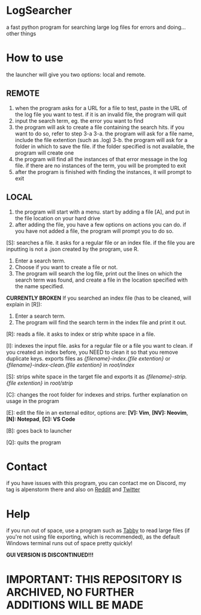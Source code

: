 # LogSearcher
 a fast python program for searching large log files for errors and doing... other things

# How to use
the launcher will give you two options: local and remote.

## REMOTE
1. when the program asks for a URL for a file to test, paste in the URL of the log file you want to test. if it is an invalid file, the program will quit
2. input the search term, eg. the error you want to find
3. the program will ask to create a file containing the search hits. if you want to do so, refer to step 3-a
 3-a. the program will ask for a file name, include the file extention (such as .log)
 3-b. the program will ask for a folder in which to save the file. if the folder specified is not available, the program will create one
4. the program will find all the instances of that error message in the log file. if there are no instances of the term, you will be prompted to exit
5. after the program is finished with finding the instances, it will prompt to exit

## LOCAL
1. the program will start with a menu. start by adding a file [A], and put in the file location on your hard drive
2. after adding the file, you have a few options on actions you can do. if you have not added a file, the program will prompt you to do so.
 
 [S]: searches a file. it asks for a regular file or an index file. if the file you are inputting is not a .json created by the program, use R.
  1. Enter a search term.
  2. Choose if you want to create a file or not.
  3. The program will search the log file, print out the lines on which the search term was found, and create a file in the location specified with the name specified.

 **CURRENTLY BROKEN** If you searched an index file (has to be cleaned, will explain in [R]):
  1. Enter a search term.
  2. The program will find the search term in the index file and print it out.

 [R]: reads a file. it asks to index or strip white space in a file.
 
 [I]: indexes the input file. asks for a regular file or a file you want to clean. if you created an index before, you NEED to clean it so that you remove duplicate keys. exports files as *{filename}-index.{file extention}* or *{filename}-index-clean.{file extention}* in *root/index*
 
 [S]: strips white space in the target file and exports it as *{filename}-strip.{file extention}* in *root/strip*
 
 [C]: changes the root folder for indexes and strips. further explanation on usage in the program
 
 [E]: edit the file in an external editor, options are: **[V]: Vim**, **[NV]: Neovim**, **[N]: Notepad**, **[C]: VS Code**
 
 [B]: goes back to launcher
 
 [Q]: quits the program

# Contact
if you have issues with this program, you can contact me on Discord, my tag is alpenstorm there and also on [Reddit](https://www.reddit.com/user/alpenstorm) and [Twitter](https://twitter.com/alpenstorm)

# Help
if you run out of space, use a program such as [Tabby](https://tabby.sh/) to read large files (if you're not using file exporting, which is recommended), as the default Windows terminal runs out of space pretty quickly!

**GUI VERSION IS DISCONTINUED!!!**
# IMPORTANT: THIS REPOSITORY IS ARCHIVED, NO FURTHER ADDITIONS WILL BE MADE
